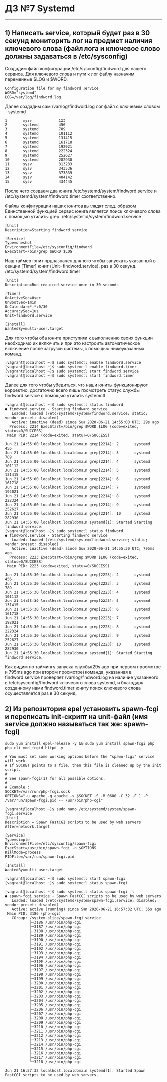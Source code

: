 #					ДЗ №7 Systemd
-----------------------------------------------------------------------
## 1) Написать service, который будет раз в 30 секунд мониторить лог на предмет наличия ключевого слова (файл лога и ключевое слово должны задаваться в /etc/sysconfig)
Создадим файл конфигурации /etc/sysconfig/findword для нашего сервиса. Для ключевого слова и пути к лог файлу назначим переменные $LOG и $WORD. 
```
Configuration file for my findword service
WORD="systemd"
LOG=/var/log/findword.log
```
Далее создадим сам /var/log/findword.log лог файл с ключевым словом - systemd 
```
1       sysv            123
2       systemd         456
3       systemd         789
4       systemd         101112
5       systemd         131415
6       systemd         161718
7       systemd         192021
8       systemd         222324
9       systemd         252627
10      systemd         282930
11      sysv            313233
12      sysv            343536
13      sysv            373839
14      sysv            404142
15      sysv            434445
```
После чего создаем два юнита /etc/systemd/system/findword.service и /etc/systemd/system/findword.timer соответственно. 

Файлы конфигурации наших юнитов выглядят след. образом
Единственной функцией сервис юнита является поиск ключевого слова с помощью утилиты grep.
/etc/systemd/system/findword.service
```
[Unit]
Description=Starting findword service

[Service]
Type=oneshot
EnvironmentFile=/etc/sysconfig/findword
ExecStart=/bin/grep $WORD $LOG
```
Наш таймер юнит прдназначен для того чтобы запускать указанный в секции [Timer] юнит (Unit=findword.service), раз в 30 секунд.
/etc/systemd/system/findword.timer
```
[Unit]
Description=Run required service once in 30 seconds

[Timer]
OnActiveSec=0sec
OnBootSec=1min
OnCalendar=*:*:0/30
AccuracySec=1us
Unit=findword.service

[Install]
WantedBy=multi-user.target
```
Для того чтобы оба юнита приступили к выполнению своих функции необходимо их включить и при это настроить автоматическое включение после загрузки системы, с помощью нижеуказанных команд.
```
[vagrant@localhost ~]$ sudo systemctl enable findword.service
[vagrant@localhost ~]$ sudo systemctl enable findword.timer
[vagrant@localhost ~]$ sudo systemctl start findword.service
[vagrant@localhost ~]$ sudo systemctl start findword.timer
```
Далее для того чтобы убедиться, что наши юниты функционируют корректно, достаточно всего лишь посмотреть статус службы findword.service с помощью утилиты systemctl
```
[vagrant@localhost ~]$ sudo systemctl status findword
● findword.service - Starting findword service
   Loaded: loaded (/etc/systemd/system/findword.service; static; vendor preset: disabled)
   Active: inactive (dead) since Sun 2020-06-21 14:55:00 UTC; 29s ago
  Process: 2214 ExecStart=/bin/grep $WORD $LOG (code=exited, status=0/SUCCESS)
 Main PID: 2214 (code=exited, status=0/SUCCESS)

Jun 21 14:55:00 localhost.localdomain grep[2214]: 2       systemd         456
Jun 21 14:55:00 localhost.localdomain grep[2214]: 3       systemd         789
Jun 21 14:55:00 localhost.localdomain grep[2214]: 4       systemd         101112
Jun 21 14:55:00 localhost.localdomain grep[2214]: 5       systemd         131415
Jun 21 14:55:00 localhost.localdomain grep[2214]: 6       systemd         161718
Jun 21 14:55:00 localhost.localdomain grep[2214]: 7       systemd         192021
Jun 21 14:55:00 localhost.localdomain grep[2214]: 8       systemd         222324
Jun 21 14:55:00 localhost.localdomain grep[2214]: 9       systemd         252627
Jun 21 14:55:00 localhost.localdomain grep[2214]: 10      systemd         282930
Jun 21 14:55:00 localhost.localdomain systemd[1]: Started Starting findword service.
[vagrant@localhost ~]$ sudo systemctl status findword
● findword.service - Starting findword service
   Loaded: loaded (/etc/systemd/system/findword.service; static; vendor preset: disabled)
   Active: inactive (dead) since Sun 2020-06-21 14:55:30 UTC; 795ms ago
  Process: 2223 ExecStart=/bin/grep $WORD $LOG (code=exited, status=0/SUCCESS)
 Main PID: 2223 (code=exited, status=0/SUCCESS)

Jun 21 14:55:30 localhost.localdomain grep[2223]: 2       systemd         456
Jun 21 14:55:30 localhost.localdomain grep[2223]: 3       systemd         789
Jun 21 14:55:30 localhost.localdomain grep[2223]: 4       systemd         101112
Jun 21 14:55:30 localhost.localdomain grep[2223]: 5       systemd         131415
Jun 21 14:55:30 localhost.localdomain grep[2223]: 6       systemd         161718
Jun 21 14:55:30 localhost.localdomain grep[2223]: 7       systemd         192021
Jun 21 14:55:30 localhost.localdomain grep[2223]: 8       systemd         222324
Jun 21 14:55:30 localhost.localdomain grep[2223]: 9       systemd         252627
Jun 21 14:55:30 localhost.localdomain grep[2223]: 10      systemd         282930
Jun 21 14:55:30 localhost.localdomain systemd[1]: Started Starting findword service.
```
Как видим по таймингу запуска службы(29s ago при первом просмотре и 795ms ago при втором просмотре) команда, указанная в findword.service проверяет /var/log/findword.log на наличие указанного в /etc/sysconfig/findword ключевого слова systemd, и благодаря созданному нами findword.timer юниту поиск ключевого слова осуществляется раз в 30 секунд.

## 2) Из репозитория epel установить spawn-fcgi и переписать init-скрипт на unit-файл (имя service должно называться так же: spawn-fcgi)


```
sudo yum install epel-release -y && sudo yum install spawn-fcgi php php-cli mod_fcgid httpd -y

```

```
# You must set some working options before the "spawn-fcgi" service will work.
# If SOCKET points to a file, then this file is cleaned up by the init script.
#
# See spawn-fcgi(1) for all possible options.
#
# Example :
SOCKET=/var/run/php-fcgi.sock
OPTIONS="-u apache -g apache -s $SOCKET -S -M 0600 -C 32 -F 1 -P /var/run/spawn-fcgi.pid -- /usr/bin/php-cgi"
```

```
[vagrant@localhost ~]$ sudo nano /etc/systemd/system/spawn-fcgi.service
[Unit]
Description = Spawn FastCGI scripts to be used by web servers
After=network.target

[Service]
Type=simple
EnvironmentFile=/etc/sysconfig/spawn-fcgi
ExecStart=/usr/bin/spawn-fcgi -n $OPTIONS
KillMode=process
PIDFile=/var/run/spawn-fcgi.pid

[Install]
WantedBy=multi-user.target
```

```
[vagrant@localhost ~]$ sudo systemctl start spawn-fcgi
[vagrant@localhost ~]$ sudo systemctl status spawn-fcgi
```

```
[vagrant@localhost ~]$ sudo systemctl status spawn-fcgi -l
● spawn-fcgi.service - Spawn FastCGI scripts to be used by web servers
   Loaded: loaded (/etc/systemd/system/spawn-fcgi.service; disabled; vendor preset: disabled)
   Active: active (running) since Sun 2020-06-21 16:57:32 UTC; 55s ago
 Main PID: 3186 (php-cgi)
   CGroup: /system.slice/spawn-fcgi.service
           ├─3186 /usr/bin/php-cgi
           ├─3187 /usr/bin/php-cgi
           ├─3188 /usr/bin/php-cgi
           ├─3189 /usr/bin/php-cgi
           ├─3190 /usr/bin/php-cgi
           ├─3191 /usr/bin/php-cgi
           ├─3192 /usr/bin/php-cgi
           ├─3193 /usr/bin/php-cgi
           ├─3194 /usr/bin/php-cgi
           ├─3195 /usr/bin/php-cgi
           ├─3196 /usr/bin/php-cgi
           ├─3197 /usr/bin/php-cgi
           ├─3198 /usr/bin/php-cgi
           ├─3199 /usr/bin/php-cgi
           ├─3200 /usr/bin/php-cgi
           ├─3201 /usr/bin/php-cgi
           ├─3202 /usr/bin/php-cgi
           ├─3203 /usr/bin/php-cgi
           ├─3204 /usr/bin/php-cgi
           ├─3205 /usr/bin/php-cgi
           ├─3206 /usr/bin/php-cgi
           ├─3207 /usr/bin/php-cgi
           ├─3208 /usr/bin/php-cgi
           ├─3209 /usr/bin/php-cgi
           ├─3210 /usr/bin/php-cgi
           ├─3211 /usr/bin/php-cgi
           ├─3212 /usr/bin/php-cgi
           ├─3213 /usr/bin/php-cgi
           ├─3214 /usr/bin/php-cgi
           ├─3215 /usr/bin/php-cgi
           ├─3216 /usr/bin/php-cgi
           ├─3217 /usr/bin/php-cgi
           └─3218 /usr/bin/php-cgi

Jun 21 16:57:32 localhost.localdomain systemd[1]: Started Spawn FastCGI scripts to be used by web servers.
```



